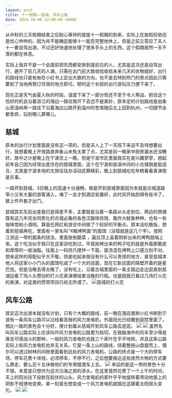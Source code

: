 ```yaml
---
layout: post
title: 十一假期——慈城、风车公路
date: 2024-10-06 12:00:00 +0800
---
```

从中秋的三天假期结束之后耐心等待的就是十一假期的到来，实际上在放假前依旧是忧心忡忡的，因为并不能确定能够十一能否完整地休上，但是之前又答应了夫人十一要自驾出游。不过还好快速地处理了很多手头上的东西，这个假期居然一天不落的都在休息。

实际上我并不是一个会提前把东西都安排到提前位的人，尤其是这次还是自驾出行，避开了前几天的人潮，只需在出门前大致收拾收拾未来几天的衣物就好，出行的路线也只是匆匆在小红书上定出大致的方向，也不是去特别热门的景点因此只需要到了当地再预订住宿的地方即可。顿时这个长假的出行游玩压力便下来了。

现在正是天气由夏入秋的时段，温度下来了一部分但还不至于令人寒战，抓住这个恰好的机会沿着浙江的海边一路往南开下去岂不是美妙，原本定的计划路线是由象山至温岭再一路往下沿着海边公路开到温州的苍南随后北上回到杭州，一切细节全都舍弃，玩到哪儿算哪儿。

## 慈城
原本的出行计划里面是没有这一项的，但是夫人上了一天班下来迫不及待想要出行，我想着晚上开夜路直奔象山未免太累了点，尤其是前一晚家中厨房漏水还没睡好。居中之计是晚上在宁波住上一晚，但是宁波市区里面我实在是兴趣寥寥，想起前年自己因为经常出差住在的慈城里面，这个在宁波和慈溪中间的小古城倒是挺适合，尤其是宁波本地的文旅往往办活动还算精彩，晚上到慈城吃吃年糕看看表演倒是乐事。

一路开到慈城，3日晚上的高速十分通畅，倒是开到慈城里面因为本就是古城道路窄小又有大量的游客涌入，堵了一会才到酒店安置好，此时风开始刮得有些冷了，披上件外套才出门。

慈城其实先前出差我已逛得差不多，主要就是沿着一条路从头走到位，两边的商铺既有这几年完全同质化的古城必备的各色汉服体验馆、轰炸大鱿鱼种种，也有一些咖啡馆和小酒吧。算是在网红和游览中间做了个较好的平衡点。原本没吃晚饭，想着到慈城再吃，里面有一家名叫“X眼烤鸭面”的面馆（没错就是这几个字）。按照江浙这一带的面条的烧法，里面放些酸菜 ，最后顶上盖着刚斩出来的烤鸭就端上来。这个吃法似乎我只在这家店吃到过。毕竟刚烤出来的鸭子吃的就是外面那脆皮和厚厚的一层油脂。往面上一码但凡搅拌一下面，面汤混在烤鸭上口感立刻不对。想来这样的搭配似乎大不敬，但是吃起来倒没有什么可以责怪的地方，甚至慈城本地人将这家小小门头的面馆吃成了一个大的店面，现在它新店面的隔壁开着的是星巴克。但是当晚去得太晚了，没有吃上，沿着古城里面的一条主路边走边逛直到慈湖边看了场人头攒动的打火花表演便结束当晚的行程。也是因我已看过几场打火花的表演，对这类的惯常项目已经无所谓了。
![慈城的打火花](https://github.com/mivansaka/blogpicture/blob/main/IMG_9782.JPEG?raw=true)

## 风车公路
其实这次出游本就没有计划，只有个大概的路线，前一晚在酒店里刷小红书刷到宁波有一条风车公路可以沿线看高耸的风力发电机，外面阳光已经撒到庭院里面了，相比一路的景色会十分好，便计划着从慈城开到风车公路去逛逛。
![](https://github.com/mivansaka/blogpicture/blob/main/IMG_6392-2.jpg?raw=true)
![](https://github.com/mivansaka/blogpicture/blob/main/IMG_6390-2.jpg?raw=true)
虽然名叫风车公路实际上应该叫作风力发电机公路更为贴切，在我脑海中的风车至少得是唐吉可德战斗的那种，一般的风力发电机也就三个桨叶在乎乎地转。并且这条公路实际上和风力发电机也并无关系，它是一条上山的路线，绕着整座山盘旋而上，偶尔可以透过树林的间隙里面看到远处的风力发电机，公路的终点是一个大的停车场，停车花费十块钱，必须停车，不停不行，之后想要接近这些庞然大物的方式要么靠走，要么花十五块做他们的专用摆渡车上去。
![](https://github.com/mivansaka/blogpicture/blob/main/IMG_6414-2.jpg?raw=true)
幸运的是这一带的景色十分不错，本意是只想作为这次沿海之旅的添头，在这里竟然花费了一个上午的时间，天上的阳光往下投射在起伏的山头，风力发电机的桨叶乎乎地旋转着带动地面上的阴影不规律地变换，某一刻竟也想变成一个风力发电机就插在这跟着太阳摇头变化。
![](https://github.com/mivansaka/blogpicture/blob/main/IMG_6455-2.jpg?raw=true)
![](https://github.com/mivansaka/blogpicture/blob/main/IMG_6462-2.jpg?raw=true)
